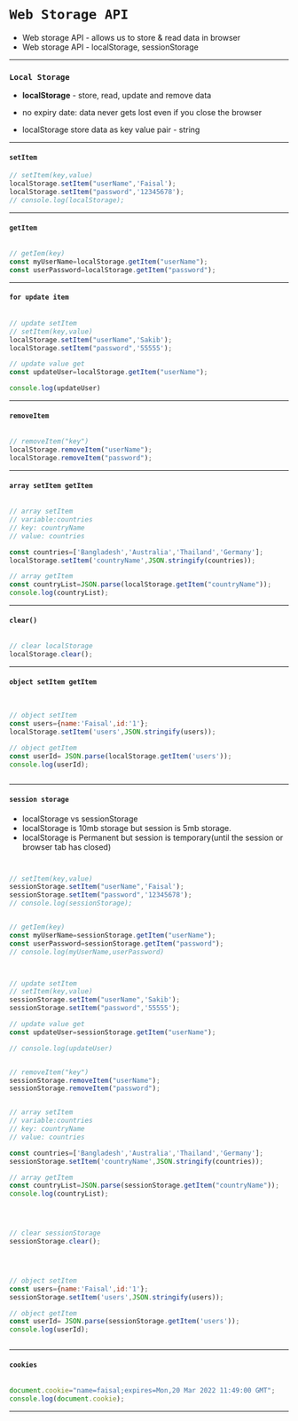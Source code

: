 # `Web Storage API` 

- Web storage API - allows us to store & read data in browser
- Web storage API - localStorage, sessionStorage

---

### `Local Storage` 

- **localStorage**  - store, read, update and remove data
- no expiry date: data never gets lost even if you close the browser

- localStorage store data as key value pair - string

---

#### `setItem` 
```javascript
// setItem(key,value)
localStorage.setItem("userName",'Faisal');
localStorage.setItem("password",'12345678');
// console.log(localStorage);

```
---

#### `getItem` 
```javascript

// getIem(key)
const myUserName=localStorage.getItem("userName");
const userPassword=localStorage.getItem("password");
```

---

#### `for update item` 
```javascript

// update setItem
// setItem(key,value)
localStorage.setItem("userName",'Sakib');
localStorage.setItem("password",'55555');

// update value get 
const updateUser=localStorage.getItem("userName");

console.log(updateUser)
```

---

#### `removeItem` 
```javascript

// removeItem("key")
localStorage.removeItem("userName");
localStorage.removeItem("password");
```

---


#### `array setItem getItem` 
```javascript

// array setItem
// variable:countries
// key: countryName
// value: countries

const countries=['Bangladesh','Australia','Thailand','Germany'];
localStorage.setItem('countryName',JSON.stringify(countries));

// array getItem
const countryList=JSON.parse(localStorage.getItem("countryName"));
console.log(countryList);
```

---





#### `clear()` 
```javascript

// clear localStorage 
localStorage.clear();
```

---



#### `object setItem getItem` 
```javascript


// object setItem
const users={name:'Faisal',id:'1'};
localStorage.setItem('users',JSON.stringify(users));

// object getItem
const userId= JSON.parse(localStorage.getItem('users'));
console.log(userId);



```

---


#### `session storage`

- localStorage vs sessionStorage
- localStorage is 10mb storage but session is 5mb storage.
- localStorage is Permanent but session is temporary(until the session or browser tab has closed)

```javascript


// setItem(key,value)
sessionStorage.setItem("userName",'Faisal');
sessionStorage.setItem("password",'12345678');
// console.log(sessionStorage);


// getIem(key)
const myUserName=sessionStorage.getItem("userName");
const userPassword=sessionStorage.getItem("password");
// console.log(myUserName,userPassword)



// update setItem
// setItem(key,value)
sessionStorage.setItem("userName",'Sakib');
sessionStorage.setItem("password",'55555');

// update value get 
const updateUser=sessionStorage.getItem("userName");

// console.log(updateUser)


// removeItem("key")
sessionStorage.removeItem("userName");
sessionStorage.removeItem("password");


// array setItem
// variable:countries
// key: countryName
// value: countries

const countries=['Bangladesh','Australia','Thailand','Germany'];
sessionStorage.setItem('countryName',JSON.stringify(countries));

// array getItem
const countryList=JSON.parse(sessionStorage.getItem("countryName"));
console.log(countryList);




// clear sessionStorage 
sessionStorage.clear();




// object setItem
const users={name:'Faisal',id:'1'};
sessionStorage.setItem('users',JSON.stringify(users));

// object getItem
const userId= JSON.parse(sessionStorage.getItem('users'));
console.log(userId);



```

---

#### `cookies` 
```javascript

document.cookie="name=faisal;expires=Mon,20 Mar 2022 11:49:00 GMT";
console.log(document.cookie);
```

---








